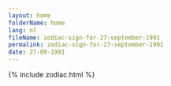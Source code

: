 ```yaml
---
layout: home
folderName: home
lang: nl
fileName: zodiac-sign-for-27-september-1991
permalink: zodiac-sign-for-27-september-1991
date: 27-09-1991
---
```

{% include zodiac.html %}
